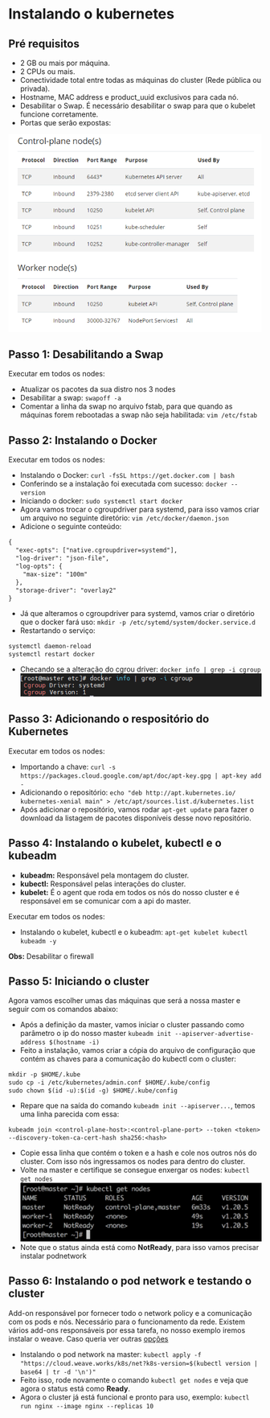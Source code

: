 # Instalando o kubernetes

## Pré requisitos
* 2 GB ou mais por máquina.
* 2 CPUs ou mais.
* Conectividade total entre todas as máquinas do cluster (Rede pública ou privada).
* Hostname, MAC address e product_uuid exclusivos para cada nó.
* Desabilitar o Swap. É necessário desabilitar o swap para que o kubelet funcione corretamente.
* Portas que serão expostas:

![Kubernetes ports](../images/k8s_ports.PNG)

## **Passo 1:** Desabilitando a Swap
Executar em todos os nodes:
- Atualizar os pacotes da sua distro nos 3 nodes
- Desabilitar a swap: `swapoff -a`
- Comentar a linha da swap no arquivo fstab, para que quando as máquinas forem rebootadas a swap não seja habilitada: `vim /etc/fstab`

## **Passo 2:** Instalando o Docker
Executar em todos os nodes:
- Instalando o Docker: `curl -fsSL https://get.docker.com | bash`
- Conferindo se a instalação foi executada com sucesso: `docker --version`
- Iniciando o docker: `sudo systemctl start docker`
- Agora vamos trocar o cgroupdriver para systemd, para isso vamos criar um arquivo no seguinte diretório: `vim /etc/docker/daemon.json`
- Adicione o seguinte conteúdo:
```
{
  "exec-opts": ["native.cgroupdriver=systemd"],
  "log-driver": "json-file",
  "log-opts": {
    "max-size": "100m"
  },
  "storage-driver": "overlay2"
}
```
- Já que alteramos o cgroupdriver para systemd, vamos criar o diretório que o docker fará uso: `mkdir -p /etc/sytemd/system/docker.service.d`
- Restartando o serviço:
```
systemctl daemon-reload
systemctl restart docker
```
- Checando se a alteração do cgrou driver: `docker info | grep -i cgroup`
![Cgroup Driver](../images/cgroupdriver.png)


## **Passo 3:** Adicionando o respositório do Kubernetes
Executar em todos os nodes:
- Importando a chave: `curl -s https://packages.cloud.google.com/apt/doc/apt-key.gpg | apt-key add -`
- Adicionando o repositório: `echo "deb http://apt.kubernetes.io/ kubernetes-xenial main" > /etc/apt/sources.list.d/kubernetes.list`
- Após adicionar o repositório, vamos rodar `apt-get update` para fazer o download da listagem de pacotes disponíveis desse novo repositório.

## **Passo 4:** Instalando o kubelet, kubectl e o kubeadm
* **kubeadm:** Responsável pela montagem do cluster.
* **kubectl:** Responsável pelas interações do cluster.
* **kubelet:** É o agent que roda em todos os nós do nosso cluster e é responsável em se comunicar com a api do master.

Executar em todos os nodes:
- Instalando o kubelet, kubectl e o kubeadm: `apt-get kubelet kubectl kubeadm -y`

**Obs:** Desabilitar o firewall

## **Passo 5:** Iniciando o cluster
Agora vamos escolher umas das máquinas que será a nossa master e seguir com os comandos abaixo:
- Após a definição da master, vamos iniciar o cluster passando como parâmetro o ip do nosso master `kubeadm init --apiserver-advertise-address $(hostname -i)`
- Feito a instalação, vamos criar a cópia do arquivo de configuração que contém as chaves para a comunicação do kubectl com o cluster:
```
mkdir -p $HOME/.kube
sudo cp -i /etc/kubernetes/admin.conf $HOME/.kube/config
sudo chown $(id -u):$(id -g) $HOME/.kube/config
```
- Repare que na saída do comando `kubeadm init --apiserver...`, temos uma linha parecida com essa:
```
kubeadm join <control-plane-host>:<control-plane-port> --token <token> --discovery-token-ca-cert-hash sha256:<hash>
```
- Copie essa linha que contém o token e a hash e cole nos outros nós do cluster. Com isso nós ingressamos os nodes para dentro do cluster.
- Volte na master e certifique se consegue enxergar os nodes: `kubectl get nodes`
![Status NotReady](../images/notready.png)
- Note que o status ainda está como **NotReady**, para isso vamos precisar instalar podnetwork

## **Passo 6:** Instalando o pod network e testando o cluster
Add-on responsável por fornecer todo o network policy e a comunicação com os pods e nós. Necessário para o funcionamento da rede.
Existem vários add-ons responsáveis por essa tarefa, no nosso exemplo iremos instalar o weave. Caso queria ver outras  [opções](https://kubernetes.io/docs/concepts/cluster-administration/networking/#how-to-implement-the-kubernetes-networking-model)
- Instalando o pod network na master: `kubectl apply -f "https://cloud.weave.works/k8s/net?k8s-version=$(kubectl version | base64 | tr -d '\n')"`
- Feito isso, rode novamente o comando `kubectl get nodes` e veja que agora o status está como **Ready**.
- Agora o cluster já está funcional e pronto para uso, exemplo: `kubectl run nginx --image nginx --replicas 10`

